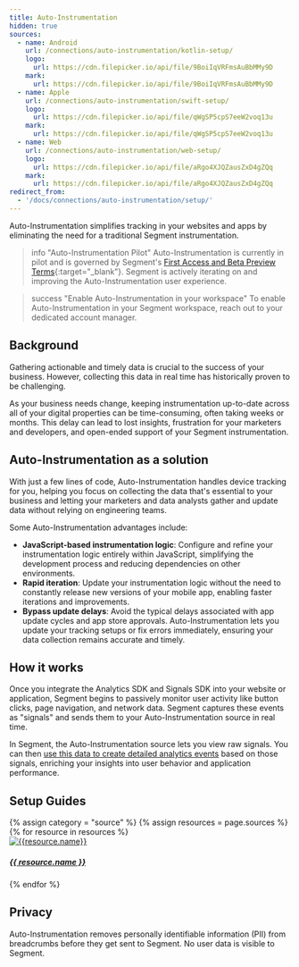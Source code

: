 ```yaml
---
title: Auto-Instrumentation
hidden: true
sources: 
  - name: Android
    url: /connections/auto-instrumentation/kotlin-setup/
    logo:
      url: https://cdn.filepicker.io/api/file/9BoiIqVRFmsAuBbMMy9D
    mark:
      url: https://cdn.filepicker.io/api/file/9BoiIqVRFmsAuBbMMy9D
  - name: Apple 
    url: /connections/auto-instrumentation/swift-setup/
    logo:
      url: https://cdn.filepicker.io/api/file/qWgSP5cpS7eeW2voq13u
    mark:
      url: https://cdn.filepicker.io/api/file/qWgSP5cpS7eeW2voq13u
  - name: Web
    url: /connections/auto-instrumentation/web-setup/
    logo:
      url: https://cdn.filepicker.io/api/file/aRgo4XJQZausZxD4gZQq
    mark:
      url: https://cdn.filepicker.io/api/file/aRgo4XJQZausZxD4gZQq
redirect_from:
  - '/docs/connections/auto-instrumentation/setup/'
---
```


Auto-Instrumentation simplifies tracking in your websites and apps by eliminating the need for a traditional Segment instrumentation.

> info "Auto-Instrumentation Pilot"
> Auto-Instrumentation is currently in pilot and is governed by Segment's [First Access and Beta Preview Terms](https://www.twilio.com/en-us/legal/tos){:target="_blank"}. Segment is actively iterating on and improving the Auto-Instrumentation user experience.

> success "Enable Auto-Instrumentation in your workspace"
> To enable Auto-Instrumentation in your Segment workspace, reach out to your dedicated account manager.

## Background

Gathering actionable and timely data is crucial to the success of your business. However, collecting this data in real time has historically proven to be challenging. 

As your business needs change, keeping instrumentation up-to-date across all of your digital properties can be time-consuming, often taking weeks or months. This delay can lead to lost insights, frustration for your marketers and developers, and open-ended support of your Segment instrumentation.

## Auto-Instrumentation as a solution

With just a few lines of code, Auto-Instrumentation handles device tracking for you, helping you focus on collecting the data that's essential to your business and letting your marketers and data analysts gather and update data without relying on engineering teams.

Some Auto-Instrumentation advantages include:

- **JavaScript-based instrumentation logic**: Configure and refine your instrumentation logic entirely within JavaScript, simplifying the development process and reducing dependencies on other environments.
- **Rapid iteration**: Update your instrumentation logic without the need to constantly release new versions of your mobile app, enabling faster iterations and improvements.
- **Bypass update delays**: Avoid the typical delays associated with app update cycles and app store approvals. Auto-Instrumentation lets you update your tracking setups or fix errors immediately, ensuring your data collection remains accurate and timely.

## How it works

Once you integrate the Analytics SDK and Signals SDK into your website or application, Segment begins to passively monitor user activity like button clicks, page navigation, and network data. Segment captures these events as "signals" and sends them to your Auto-Instrumentation source in real time.

In Segment, the Auto-Instrumentation source lets you view raw signals. You can then [use this data to create detailed analytics events](/docs/connections/auto-instrumentation/configuration/) based on those signals, enriching your insights into user behavior and application performance.

## Setup Guides

<div class="auto-instrumentation-catalog">
<div class="auto-insturmentation__section markdown" id="{{ category | slugify }}">
 <div class="flex flex--wrap waffle waffle--xlarge">
        {% assign category = "source" %}
        {% assign resources = page.sources %}
        {% for resource in resources %}
          <div class="flex__column flex__column--6">
            <a class="thumbnail-integration flex flex--middle" href="{{ site.baseurl }}/{{ resource.url }}">
              <div class="thumbnail-integration__content">
                <div class="flex flex--wrap flex--middle waffle waffle--xlarge@medium">
                  <div class="flex__column flex__column--12 flex__column--2@medium thumbnail-integration__logo-wrapper">
                      <img class="thumbnail-integration__logo image" alt="{{resource.name}}" src="{{resource.mark.url}}" />
                  </div>
                  <h5 class="flex__column flex__column--12 flex__column--10@medium">{{ resource.name }}</h5>
                </div>
              </div>
            </a>
          </div>
        {% endfor %}
      </div>
    </div>
  </div>

## Privacy

Auto-Instrumentation removes personally identifiable information (PII) from breadcrumbs before they get sent to Segment. No user data is visible to Segment.
